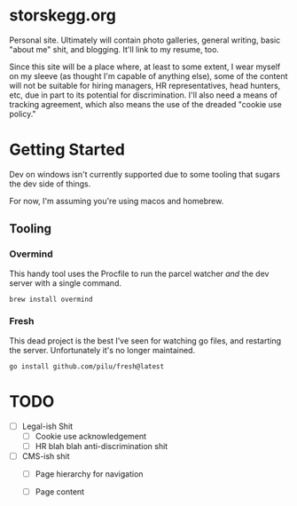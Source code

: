 # storskegg.org

Personal site. Ultimately will contain photo galleries, general writing, basic "about me" shit, and blogging. It'll link
to my resume, too.

Since this site will be a place where, at least to some extent, I wear myself on my sleeve (as thought I'm capable of
anything else), some of the content will not be suitable for hiring managers, HR representatives, head hunters, etc,
due in part to its potential for discrimination. I'll also need a means of tracking agreement, which also means the use
of the dreaded "cookie use policy."

# Getting Started

Dev on windows isn't currently supported due to some tooling that sugars the dev side of things.

For now, I'm assuming you're using macos and homebrew.

## Tooling

### Overmind

This handy tool uses the Procfile to run the parcel watcher _and_ the dev server with a single command.

`brew install overmind`

### Fresh

This dead project is the best I've seen for watching go files, and restarting the server. Unfortunately it's no longer
maintained.

`go install github.com/pilu/fresh@latest`

# TODO

- [ ] Legal-ish Shit
  - [ ] Cookie use acknowledgement
  - [ ] HR blah blah anti-discrimination shit
- [ ] CMS-ish shit
  - [ ] Page hierarchy for navigation
  - [ ] Page content

